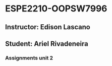 # ESPE2210-OOPSW7996
## Instructor: Edison Lascano
## Student: Ariel Rivadeneira
### Assignments unit 2
